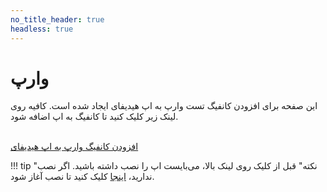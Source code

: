 ```yaml
---
no_title_header: true
headless: true
---
```


# وارپ

 این صفحه برای افزودن کانفیگ تست وارپ به اپ هیدیفای ایجاد شده است. کافیه روی لینک زیر کلیک کنید تا کانفیگ به اپ اضافه شود. 
 
<br>
<a href="hiddify://import/https://raw.githubusercontent.com/hiddify/hiddify-app/refs/heads/main/test.configs/warp">افزودن کانفیگ وارپ به اپ هیدیفای</a>

!!! tip "نکته"
    قبل از کلیک روی لینک بالا، می‌بایست اپ را نصب داشته باشید. اگر نصب ندارید، [اینجا](https://app.hiddify.com) کلیک کنید تا نصب آغاز شود.
